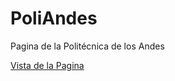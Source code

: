 # PoliAndes
Pagina de la Politécnica de los Andes

[Vista de la Pagina](https://yonier999.github.io/PoliAndes/ "Vista de la Pagina")
